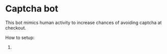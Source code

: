 # Captcha bot

This bot mimics human activity to increase chances of avoiding captcha at checkout.

How to setup:

1. 

